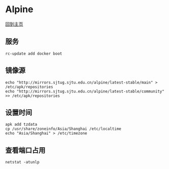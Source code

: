 # Alpine

[回到主页](../README.md)

## 服务

```
rc-update add docker boot
```


## 镜像源

```shell
echo "http://mirrors.sjtug.sjtu.edu.cn/alpine/latest-stable/main" > /etc/apk/repositories
echo "http://mirrors.sjtug.sjtu.edu.cn/alpine/latest-stable/community" >> /etc/apk/repositories
```

## 设置时间

```shell
apk add tzdata
cp /usr/share/zoneinfo/Asia/Shanghai /etc/localtime
echo "Asia/Shanghai" > /etc/timezone
```

## 查看端口占用

```shell
netstat -atunlp
```

